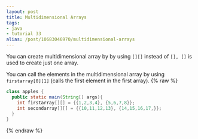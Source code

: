 ```yaml
---
layout: post
title: Multidimensional Arrays
tags:
- java
- tutorial 33
alias: /post/10683046970/multidimensional-arrays
---
```

You can create multidimensional array by by using `[][]` instead of `[], []` is
used to create just one array.

You can call the elements in the multidimensional array by using `firstarray[0][1]` (calls the first element in the first array).
{% raw %}
```java
class apples {
  public static main(String[] args){
    int firstarray[][] = {{1,2,3,4}, {5,6,7,8}};
    int secondarray[][] = {{10,11,12,13}, {14,15,16,17,}};
  }
}
```
{% endraw %}